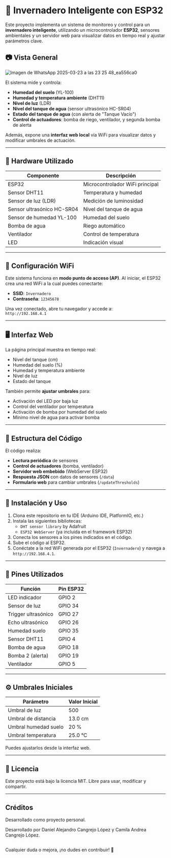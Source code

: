 # 🌱 Invernadero Inteligente con ESP32

Este proyecto implementa un sistema de monitoreo y control para un **invernadero inteligente**, utilizando un microcontrolador **ESP32**, sensores ambientales y un servidor web para visualizar datos en tiempo real y ajustar parámetros clave.

## 📷 Vista General

![Imagen de WhatsApp 2025-03-23 a las 23 25 48_ea556ca0](https://github.com/user-attachments/assets/9bd81dd9-58f4-4873-a975-eb84c2ad1d2a)


El sistema mide y controla:

- **Humedad del suelo** (YL-100)
- **Humedad y temperatura ambiente** (DHT11)
- **Nivel de luz** (LDR)
- **Nivel del tanque de agua** (sensor ultrasónico HC-SR04)
- **Estado del tanque de agua** (con alerta de "Tanque Vacío")
- **Control de actuadores**: bomba de riego, ventilador, y segunda bomba de alerta

Además, expone una **interfaz web local** vía WiFi para visualizar datos y modificar umbrales de actuación.

---

## 🔧 Hardware Utilizado

| Componente               | Descripción                    |
|--------------------------|--------------------------------|
| ESP32                    | Microcontrolador WiFi principal |
| Sensor DHT11             | Temperatura y humedad          |
| Sensor de luz (LDR)      | Medición de luminosidad        |
| Sensor ultrasónico HC-SR04 | Nivel del tanque de agua    |
| Sensor de humedad YL-100 | Humedad del suelo              |
| Bomba de agua            | Riego automático               |
| Ventilador               | Control de temperatura         |
| LED                      | Indicación visual              |

---

## 📡 Configuración WiFi

Este sistema funciona en **modo punto de acceso (AP)**. Al iniciar, el ESP32 crea una red WiFi a la cual puedes conectarte:

- **SSID**: `Invernadero`
- **Contraseña**: `12345678`

Una vez conectado, abre tu navegador y accede a:  
`http://192.168.4.1`

---

## 🖥️ Interfaz Web

La página principal muestra en tiempo real:

- Nivel del tanque (cm)
- Humedad del suelo (%)
- Humedad y temperatura ambiente
- Nivel de luz
- Estado del tanque

También permite **ajustar umbrales** para:

- Activación del LED por baja luz
- Control del ventilador por temperatura
- Activación de bomba por humedad del suelo
- Mínimo nivel de agua para activar bomba

---

## 📂 Estructura del Código

El código realiza:

- **Lectura periódica** de sensores
- **Control de actuadores** (bomba, ventilador)
- **Servidor web embebido** (WebServer ESP32)
- **Respuesta JSON** con datos de sensores (`/data`)
- **Formulario web** para cambiar umbrales (`/updateThresholds`)

---

## 🚀 Instalación y Uso

1. Clona este repositorio en tu IDE (Arduino IDE, PlatformIO, etc.)
2. Instala las siguientes bibliotecas:
   - `DHT sensor library` by Adafruit
   - `ESP32 WebServer` (ya incluida en el framework ESP32)
3. Conecta los sensores a los pines indicados en el código.
4. Sube el código al ESP32.
5. Conéctate a la red WiFi generada por el ESP32 (`Invernadero`) y navega a `http://192.168.4.1`.

---

## 📌 Pines Utilizados

| Función          | Pin ESP32 |
|------------------|-----------|
| LED indicador    | GPIO 2    |
| Sensor de luz    | GPIO 34   |
| Trigger ultrasónico | GPIO 27 |
| Echo ultrasónico | GPIO 26   |
| Humedad suelo    | GPIO 35   |
| Sensor DHT11     | GPIO 4    |
| Bomba de agua    | GPIO 18   |
| Bomba 2 (alerta) | GPIO 19   |
| Ventilador       | GPIO 5    |

---

## ⚙️ Umbrales Iniciales

| Parámetro           | Valor Inicial |
|---------------------|---------------|
| Umbral de luz       | 500           |
| Umbral de distancia | 13.0 cm       |
| Umbral humedad suelo| 20 %          |
| Umbral temperatura  | 25.0 °C       |

Puedes ajustarlos desde la interfaz web.

---

## 📄 Licencia

Este proyecto está bajo la licencia MIT. Libre para usar, modificar y compartir.

---

## Créditos

Desarrollado como proyecto personal.

Desarrollado por Daniel Alejandro Cangrejo López y Camila Andrea Cangrejo López.

##

Cualquier duda o mejora, ¡no dudes en contribuir! 🚀
